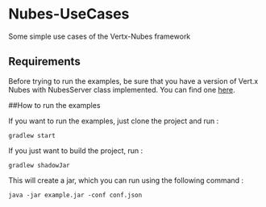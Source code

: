 # Nubes-UseCases
Some simple use cases of the Vertx-Nubes framework

## Requirements

Before trying to run the examples, be sure that you have a version of Vert.x Nubes with NubesServer class implemented.
You can find one [here](https://github.com/ldallen/vertx-nubes/tree/NubesServer).

##How to run the examples

If you want to run the examples, just clone the project and run :

```
gradlew start
```

If you just want to build the project, run : 

```
gradlew shadowJar
```
This will create a jar, which you can run using the following command :

```
java -jar example.jar -conf conf.json
```
